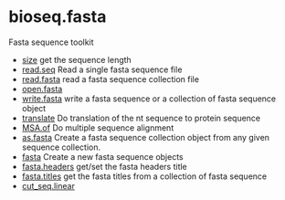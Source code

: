 # bioseq.fasta

Fasta sequence toolkit

+ [size](bioseq.fasta/size.1) get the sequence length
+ [read.seq](bioseq.fasta/read.seq.1) Read a single fasta sequence file
+ [read.fasta](bioseq.fasta/read.fasta.1) read a fasta sequence collection file
+ [open.fasta](bioseq.fasta/open.fasta.1) 
+ [write.fasta](bioseq.fasta/write.fasta.1) write a fasta sequence or a collection of fasta sequence object
+ [translate](bioseq.fasta/translate.1) Do translation of the nt sequence to protein sequence
+ [MSA.of](bioseq.fasta/MSA.of.1) Do multiple sequence alignment
+ [as.fasta](bioseq.fasta/as.fasta.1) Create a fasta sequence collection object from any given sequence collection.
+ [fasta](bioseq.fasta/fasta.1) Create a new fasta sequence objects
+ [fasta.headers](bioseq.fasta/fasta.headers.1) get/set the fasta headers title
+ [fasta.titles](bioseq.fasta/fasta.titles.1) get the fasta titles from a collection of fasta sequence
+ [cut_seq.linear](bioseq.fasta/cut_seq.linear.1) 
